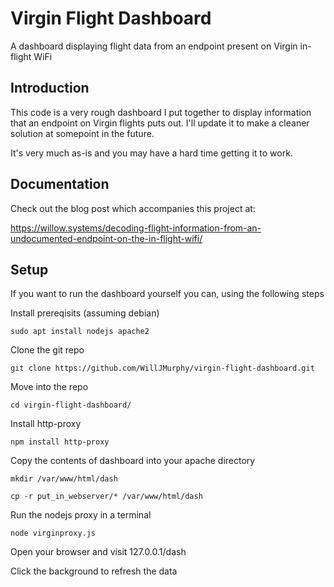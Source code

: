 # Virgin Flight Dashboard 

A dashboard displaying flight data from an endpoint present on Virgin in-flight WiFi

## Introduction

This code is a very rough dashboard I put together to display information that an endpoint on Virgin flights puts out. I'll update it to make a cleaner solution at somepoint in the future.

It's very much as-is and you may have a hard time getting it to work.

## Documentation

Check out the blog post which accompanies this project at:

https://willow.systems/decoding-flight-information-from-an-undocumented-endpoint-on-the-in-flight-wifi/

## Setup

If you want to run the dashboard yourself you can, using the following steps

Install prereqisits (assuming debian)

    sudo apt install nodejs apache2

Clone the git repo

    git clone https://github.com/WillJMurphy/virgin-flight-dashboard.git

Move into the repo

    cd virgin-flight-dashboard/

Install http-proxy

    npm install http-proxy

Copy the contents of dashboard into your apache directory

    mkdir /var/www/html/dash

    cp -r put_in_webserver/* /var/www/html/dash

Run the nodejs proxy in a terminal

    node virginproxy.js


Open your browser and visit 127.0.0.1/dash

Click the background to refresh the data

    

    


